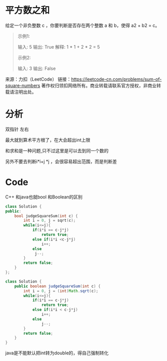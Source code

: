 

# 平方数之和

给定一个非负整数 c ，你要判断是否存在两个整数 a 和 b，使得 a2 + b2 = c。

> 示例1:
>
> 输入: 5
> 输出: True
> 解释: 1 * 1 + 2 * 2 = 5
>
> 示例2:
>
> 输入: 3
> 输出: False

来源：力扣（LeetCode）
链接：https://leetcode-cn.com/problems/sum-of-square-numbers
著作权归领扣网络所有。商业转载请联系官方授权，非商业转载请注明出处。

# 分析

双指针 左右

最大就到算术平方根了，在大会超出int上限

和求和是一种问题,只不过这里是可以去到同一个数的

另外不要去判断i*i+j *j ，会很容易超出范围，而是判断差

# Code

C++ 和java也就bool 和Boolean的区别

```cpp
class Solution {
public:
    bool judgeSquareSum(int c) {
        int i = 0, j = sqrt(c);
        while(i<=j){
            if(i*i == c-j*j)
                return true;
            else if(i*i <c-j*j)
                i++;
            else 
             j--;
        }
        return false;
    }
};
```

```java
class Solution {
    public boolean judgeSquareSum(int c) {
        int i = 0, j = (int)Math.sqrt(c);
        while(i<=j){
            if(i*i == c-j*j)
                return true;
            else if(i*i < c-j*j)
                i++;
            else
                j--;
        }
        return false;
    }
}
```

java是不能默认把int转为double的，得自己强制转化